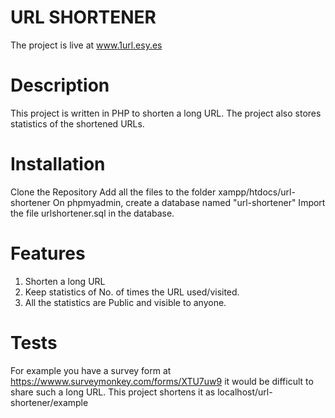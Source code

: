 URL SHORTENER
=================

The project is live at www.1url.esy.es


# Description

This project is written in PHP to shorten a long URL. The project also stores statistics of the shortened URLs.


# Installation

Clone the Repository
Add all the files to the folder xampp/htdocs/url-shortener
On phpmyadmin, create a database named "url-shortener"
Import the file urlshortener.sql in the database.


# Features

1. Shorten a long URL
2. Keep statistics of No. of times the URL used/visited.
3. All the statistics are Public and visible to anyone.


# Tests

For example you have a survey form at https://wwww.surveymonkey.com/forms/XTU7uw9 it would be difficult to share such a long URL. This project shortens it as localhost/url-shortener/example


